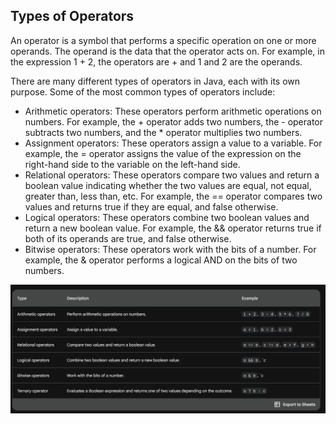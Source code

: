 ## Types of Operators

An operator is a symbol that performs a specific operation on one or more operands. The operand is the data that the operator acts on. For example, in the expression 1 + 2, the operators are + and 1 and 2 are the operands.

There are many different types of operators in Java, each with its own purpose. Some of the most common types of operators include:

- Arithmetic operators: These operators perform arithmetic operations on numbers. For example, the + operator adds two numbers, the - operator subtracts two numbers, and the * operator multiplies two numbers.
- Assignment operators: These operators assign a value to a variable. For example, the = operator assigns the value of the expression on the right-hand side to the variable on the left-hand side.
- Relational operators: These operators compare two values and return a boolean value indicating whether the two values are equal, not equal, greater than, less than, etc. For example, the == operator compares two values and returns true if they are equal, and false otherwise.
- Logical operators: These operators combine two boolean values and return a new boolean value. For example, the && operator returns true if both of its operands are true, and false otherwise.
- Bitwise operators: These operators work with the bits of a number. For example, the & operator performs a logical AND on the bits of two numbers.

![Alt text](image.png)